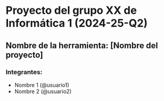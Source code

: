 # Proyecto del grupo XX de Informática 1 (2024-25-Q2)
## Nombre de la herramienta: [Nombre del proyecto]
### Integrantes:
- Nombre 1 (@usuario1)
- Nombre 2 (@usuario2)
